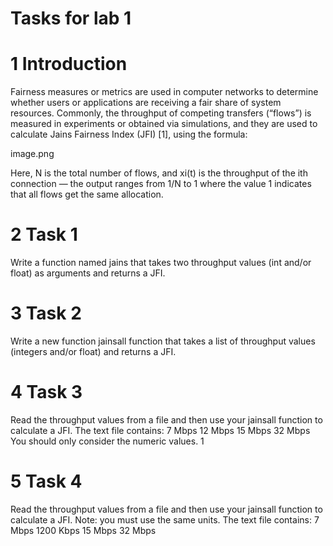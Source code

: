 # Tasks for lab 1

# 1 Introduction

Fairness measures or metrics are used in computer networks to determine whether users or applications
are receiving a fair share of system resources. Commonly, the throughput of competing transfers
(“flows”) is measured in experiments or obtained via simulations, and they are used to calculate Jains
Fairness Index (JFI) [1], using the formula:

image.png

Here, N is the total number of flows, and xi(t) is the throughput of the ith connection — the
output ranges from 1/N to 1 where the value 1 indicates that all flows get the same allocation.

# 2 Task 1

Write a function named jains that takes two throughput values (int and/or float) as arguments and
returns a JFI.

# 3 Task 2

Write a new function jainsall function that takes a list of throughput values (integers and/or float)
and returns a JFI.

# 4 Task 3

Read the throughput values from a file and then use your jainsall function to calculate a JFI.
The text file contains:
7 Mbps
12 Mbps
15 Mbps
32 Mbps
You should only consider the numeric values.
1

# 5 Task 4

Read the throughput values from a file and then use your jainsall function to calculate a JFI. Note:
you must use the same units.
The text file contains:
7 Mbps
1200 Kbps
15 Mbps
32 Mbps
